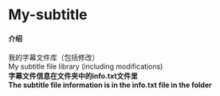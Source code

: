 # My-subtitle

#### 介绍
我的字幕文件库（包括修改）<br>My subtitle file library (including modifications)<br>**字幕文件信息在文件夹中的info.txt文件里** <br>**The subtitle file information is in the info.txt file in the folder**